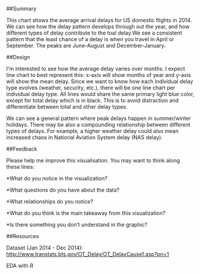 ##Summary

This chart shows the average arrival delays for US domestic flights in 2014. We can see how the delay pattern develops through out the year, and how different types of delay contribute to the toal delay.We see a consistent pattern that the least chance of a delay is when you travel in April or September. The peaks are June-August and December-January. 

##Design

I'm interested to see how the average delay varies over months. I expect line chart to best represent this: x-axis will show months of year and y-axis will show the mean delay. Since we want to know how each individual delay type evolves (weather, security, etc.), there will be one line chart per individual delay type. All lines would share the same primary light blue color, except for total delay which is in black. This is to avoid distraction and differentiate between total and other delay types. 

We can see a general pattern where peak delays happen in summer/winter holidays. There may be also a compounding relationship between different types of delays. For example, a higher weather delay could also mean increased chaos in National Aviation System delay (NAS delay).


##Feedback

Please help me improve this visualisation. You may want to think along these lines:

*What do you notice in the visualization?

*What questions do you have about the data?

*What relationships do you notice?

*What do you think is the main takeaway from this visualization?

*Is there something you don’t understand in the graphic?


##Resources

Dataset (Jan 2014 - Dec 2014): http://www.transtats.bts.gov/OT_Delay/OT_DelayCause1.asp?pn=1

EDA with R

